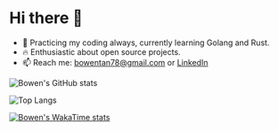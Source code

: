 # Hi there 👋

- 🌱 Practicing my coding always, currently learning Golang and Rust.
- 🔥 Enthusiastic about open source projects.
- 📫 Reach me: bowentan78@gmail.com or [LinkedIn](www.linkedin.com/in/bowen-tan-44623b99)

![Bowen's GitHub stats](https://github-readme-stats.vercel.app/api?username=bowentan&show_icons=true&rank_icon=github&exclude_repo=test-workflow)

![Top Langs](https://github-readme-stats.vercel.app/api/top-langs/?username=bowentan&layout=compact&exclude_repo=test-workflow)

[![Bowen's WakaTime stats](https://github-readme-stats.vercel.app/api/wakatime?username=bowentan&layout=compact)](https://github.com/anuraghazra/github-readme-stats)

<!--
![Harlok's WakaTime stats](https://github-readme-stats.vercel.app/api/wakatime?username=bowentan)
-->

<!--
**bowentan/bowentan** is a ✨ _special_ ✨ repository because its `README.md` (this file) appears on your GitHub profile.

Here are some ideas to get you started:

- 🔭 I’m currently working on ...
- 🌱 I’m currently learning ...
- 👯 I’m looking to collaborate on ...
- 🤔 I’m looking for help with ...
- 💬 Ask me about ...
- 📫 How to reach me: ...
- 😄 Pronouns: ...
- ⚡ Fun fact: ...
-->
